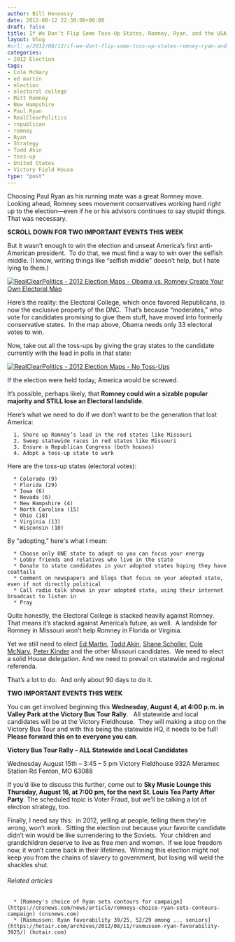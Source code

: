 ```yaml
---
author: Bill Hennessy
date: 2012-08-12 22:30:00+00:00
draft: false
title: If We Don’t Flip Some Toss-Up States, Romney, Ryan, and the USA Are Screwed
layout: blog
#url: e/2012/08/12/if-we-dont-flip-some-toss-up-states-romney-ryan-and-the-usa-are-screwed/
categories:
- 2012 Election
tags:
- Cole McNary
- ed martin
- election
- electoral college
- Mitt Romney
- New Hampshire
- Paul Ryan
- RealClearPolitics
- republican
- romney
- Ryan
- Strategy
- Todd Akin
- toss-up
- United States
- Victory Field House
type: "post"
---
```




Choosing Paul Ryan as his running mate was a great Romney move. Looking ahead, Romney sees movement conservatives working hard right up to the election—even if he or his advisors continues to say stupid things.  That was necessary.

**SCROLL DOWN FOR TWO IMPORTANT EVENTS THIS WEEK**

But it wasn’t enough to win the election and unseat America’s first anti-American president.  To do that, we must find a way to win over the selfish middle. (I know, writing things like “selfish middle” doesn’t help, but I hate lying to them.)

[![RealClearPolitics - 2012 Election Maps - Obama vs. Romney Create Your Own Electoral Map](https://ludicrite.files.wordpress.com/2012/08/realclearpolitics-2012-election-maps-obama-vs-romney-create-your-own-electoral-map.png)
](https://www.realclearpolitics.com/epolls/2012/president/obama_vs_romney_create_your_own_electoral_college_map.html)

Here’s the reality: the Electoral College, which once favored Republicans, is now the exclusive property of the DNC.  That’s because “moderates,” who vote for candidates promising to give them stuff, have moved into formerly conservative states.  In the map above, Obama needs only 33 electoral votes to win.

Now, take out all the toss-ups by giving the gray states to the candidate currently with the lead in polls in that state:

[![RealClearPolitics - 2012 Election Maps - No Toss-Ups](https://ludicrite.files.wordpress.com/2012/08/realclearpolitics-2012-election-maps-no-toss-ups_thumb.png)
](https://ludicrite.files.wordpress.com/2012/08/realclearpolitics-2012-election-maps-no-toss-ups.png)

If the election were held today, America would be screwed.

It’s possible, perhaps likely, that **Romney could win a sizable popular majority and STILL lose an Electoral landslide**.

Here’s what we need to do if we don’t want to be the generation that lost America:



	  1. Shore up Romney’s lead in the red states like Missouri
	  2. Sweep statewide races in red states like Missouri
	  3. Ensure a Republican Congress (both houses)
	  4. Adopt a toss-up state to work

Here are the toss-up states (electoral votes):

	  * Colorado (9)
	  * Florida (29)
	  * Iowa (6)
	  * Nevada (6)
	  * New Hampshire (4)
	  * North Carolina (15)
	  * Ohio (18)
	  * Virginia (13)
	  * Wisconsin (10)

By “adopting,” here's what I mean:

	  * Choose only ONE state to adopt so you can focus your energy
	  * Lobby friends and relatives who live in the state
	  * Donate to state candidates in your adopted states hoping they have coattails
	  * Comment on newspapers and blogs that focus on your adopted state, even if not directly political
	  * Call radio talk shows in your adopted state, using their internet broadcast to listen in
	  * Pray

Quite honestly, the Electoral College is stacked heavily against Romney. That means it’s stacked against America’s future, as well.  A landslide for Romney in Missouri won’t help Romney in Florida or Virginia.

Yet we still need to elect [Ed Martin](https://edmartinformissouri.com/), [Todd Akin](https://www.akin.org), [Shane Scholler](https://www.shaneschoeller.org/), [Cole McNary](https://colemcnary.com/), [Peter Kinder](https://peterkinder.com/) and the other Missouri candidates.  We need to elect a solid House delegation. And we need to prevail on statewide and regional referenda.

That’s a lot to do.  And only about 90 days to do it.

**TWO IMPORTANT EVENTS THIS WEEK**

You can get involved beginning this **Wednesday, August 4, at 4:00 p.m. in Valley Park at the Victory Bus Tour Rally**.   All statewide and local candidates will be at the Victory Fieldhouse.  They will making a stop on the Victory Bus Tour and with this being the statewide HQ, it needs to be full!  **Please forward this on to everyone you can**.

**Victory Bus Tour Rally – ALL Statewide and Local Candidates**

Wednesday August 15th – 3:45 – 5 pm
Victory Fieldhouse
932A Meramec Station Rd
Fenton, MO 63088

If you’d like to discuss this further, come out to **Sky Music Lounge this Thursday, August 16, at 7:00 pm, for the next St. Louis Tea Party After Party**. The scheduled topic is Voter Fraud, but we’ll be talking a lot of election strategy, too.

Finally, I need say this:  in 2012, yelling at people, telling them they’re wrong, won’t work.  Sitting the election out because your favorite candidate didn’t win would be like surrendering to the Soviets.  Your children and grandchildren deserve to live as free men and women.  If we lose freedom now, it won’t come back in their lifetimes.  Winning this election might not keep you from the chains of slavery to government, but losing will weld the shackles shut.


###### Related articles





	  * [Romney's choice of Ryan sets contours for campaign](https://cnsnews.com/news/article/romneys-choice-ryan-sets-contours-campaign) (cnsnews.com)
	  * [Rasmussen: Ryan favorability 39/25, 52/29 among ... seniors](https://hotair.com/archives/2012/08/11/rasmussen-ryan-favorability-3925/) (hotair.com)


